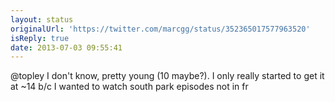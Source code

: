 ```yaml
---
layout: status
originalUrl: 'https://twitter.com/marcgg/status/352365017577963520'
isReply: true
date: 2013-07-03 09:55:41
---
```


@topley I don't know, pretty young (10 maybe?). I only really started to get it at ~14 b/c I wanted to watch south park episodes not in fr
